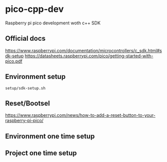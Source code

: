 # pico-cpp-dev

Raspberry pi pico development woth c++ SDK

## Official docs

<https://www.raspberrypi.com/documentation/microcontrollers/c_sdk.html#sdk-setup>
<https://datasheets.raspberrypi.com/pico/getting-started-with-pico.pdf>

## Environment setup

```setup/sdk-setup.sh```

## Reset/Bootsel

<https://www.raspberrypi.com/news/how-to-add-a-reset-button-to-your-raspberry-pi-pico/>

## Environment one time setup

## Project one time setup

